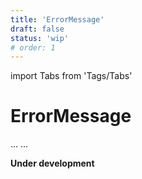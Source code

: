 ```yaml
---
title: 'ErrorMessage'
draft: false
status: 'wip'
# order: 1
---
```


import Tabs from 'Tags/Tabs'

# ErrorMessage

<Tabs>
  <Tabs.Content title="Info" selected>
    ...
  </Tabs.Content>
  <Tabs.Content title="Details" disabled>
  ...
  </Tabs.Content>
</Tabs>

**Under development**
